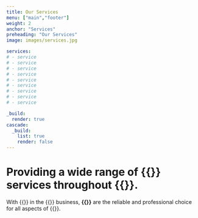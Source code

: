 ```yaml
---
title: Our Services
menu: ["main","footer"]
weight: 2
anchor: "Services"
preheading: "Our Services"
image: images/services.jpg

services:
# - service
# - service
# - service
# - service
# - service
# - service
# - service
# - service
# - service

_build:
  render: true
cascade:
  _build:
    list: true
    render: false
---
```


# Providing a wide range of **{{<industry>}}** services throughout {{<county>}}.

With {{<years>}} in the {{<industry>}} business, **{{<company>}}** are the reliable and professional choice for all aspects of {{<industry>}}.
